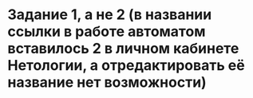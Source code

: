 # Задание 1, а не 2 (в названии ссылки в работе автоматом вставилось 2 в личном кабинете Нетологии, а отредактировать её название нет возможности)
